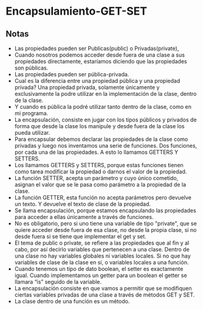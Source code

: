 # Encapsulamiento-GET-SET

## Notas

* Las propiedades pueden ser Publicas(public) o Privadas(private),
* Cuando nosotros podemos acceder desde fuera de una clase a sus propiedades directamente, estaríamos diciendo que las propiedades son públicas.
* Las propiedades pueden ser pública-privada.
* Cual es la diferencia entre una propiedad pública y una propiedad privada? Una propiedad privada, solamente únicamente y exclusivamente la podre utilizar en la implementación de la clase, dentro de la clase.
*  Y cuando es pública la podré utilizar tanto dentro de la clase, como en mi programa.
* La encapsulación, consiste en jugar con los tipos públicos y privados de forma que desde la clase los manipule y desde fuera de la clase los pueda utilizar.
* Para encapsular debemos declarar las propiedades de la clase como privadas y luego nos inventamos una serie de funciones. Dos funciones, por cada una de las propiedades. A esto lo llamamos GETTERS Y SETTERS.
* Los llamamos GETTERS y SETTERS, porque estas funciones tienen como tarea modificar la propiedad o darnos el valor de la propiedad.
* La función SETTER, acepta un parámetro y cuyo único cometido, asignan el valor que se le pasa como parámetro a la propiedad de la clase.
* La función GETTER, esta función no acepta parámetros pero devuelve un texto. Y devuelve el texto de clase de la propiedad.
* Se llama encapsulación, porque estamos encapsulando las propiedades para acceder a ellas únicamente a través de funciones.
* No es obligatorio, pero si uno tiene una variable de tipo "private", que se quiere acceder desde fuera de esa clase, no desde la propia clase, si no desde fuera si se tiene que implementar el get y set.
* El tema de public o private, se refiere a las propiedades que al fin y al cabo, por así decirlo variables que pertenecen a una clase. Dentro de una clase no hay variables globales ni variables locales. Si no que hay variables de clase de la clase en sí, o variables locales a una función.
* Cuando tenemos un tipo de dato boolean, el setter es exactamente igual. Cuando implementamos un getter para un boolean el getter se llamara “is” seguido de la variable.
* La encapsulación consiste en que vamos a permitir que se modifiquen ciertas variables privadas de una clase a través de métodos GET y SET.
* La clase dentro de una función es un método.
